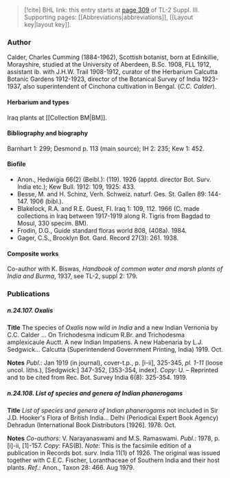 > [!cite] BHL link: this entry starts at [page 309](https://www.biodiversitylibrary.org/item/103861#page/319/mode/1up) of TL-2 Suppl. III.
> Supporting pages: [[Abbreviations|abbreviations]], [[Layout key|layout key]].

### Author

Calder, Charles Cumming (1884-1962), Scottish botanist, born at Edinkillie, Morayshire, studied at the University of Aberdeen, B.Sc. 1908, FLL 1912, assistant ib. with J.H.W. Trail 1908-1912, curator of the Herbarium Calcutta Botanic Gardens 1912-1923, director of the Botanical Survey of India 1923-1937, also superintendent of Cinchona cultivation in Bengal. (*C.C. Calder*).

#### Herbarium and types

Iraq plants at [[Collection BM|BM]].

#### Bibliography and biography

Barnhart 1: 299; Desmond p. 113 (main source); IH 2: 235; Kew 1: 452.

#### Biofile

- Anon., Hedwigia 66(2) (Beibl.): (119). 1926 (apptd. director Bot. Surv. India etc.); Kew Bull. 1912: 109, 1925: 433.
- Besse, M. and H. Schinz, Verh. Schweiz. naturf. Ges. St. Gallen 89: 144-147. 1906 (bibl.).
- Blakelock, R.A. and R.E. Guest, Fl. Iraq 1: 109, 112. 1966 (C. made collections in Iraq between 1917-1919 along R. Tigris from Bagdad to Mosul, 330 specim. BM).
- Frodin, D.G., Guide standard floras world 808, (408a). 1984.
- Gager, C.S., Brooklyn Bot. Gard. Record 27(3): 261. 1938.

#### Composite works

Co-author with K. Biswas, *Handbook of common water and marsh plants of India and Burma*, 1937, see TL-2, suppl 2: 179.

### Publications

##### n.24.107. Oxalis

**Title**
The species of *Oxalis* now wild *in India* and a new Indian Vernonia by C.C. Calder ... On Trichodesma indicum R.Br. and Trichodesma amplexicaule Auctt. A new Indian Impatiens. A new Habenaria by L.J. Sedgwick... Calcutta (Superintendend Government Printing, India) 1919. Oct.

**Notes**
*Publ*.: Jan 1919 (in journal), cover-t.p., p. \[i-ii\], 325-345, *pl. 1-11* (loose uncol. liths.), \[Sedgwick:\] 347-352, \[353-354, index\]. *Copy*: U. – Reprinted and to be cited from Rec. Bot. Survey India 6(8): 325-354. 1919.

##### n.24.108. List of species and genera of Indian phanerogams

**Title**
*List of species and genera of Indian phanerogams* not included in Sir J.D. Hooker's Flora of British India... Delhi (Periodical Expert Book Agency) Dehradun (International Book Distributors \[1926\]. 1978. Oct.

**Notes**
*Co-authors*: V. Narayanaswami and M.S. Ramaswami.
*Publ*.: 1978, p. \[i\]-ii, \[1\]-157. *Copy*: FAS(B).
*Note*: This is the facsimile edition of a publication in Records bot. surv. India 11(1) of 1926. The original was issued together with C.E.C. Fischer, Loranthaceae of Southern India and their host plants.
*Ref*.: Anon., Taxon 28: 466. Aug 1979.

